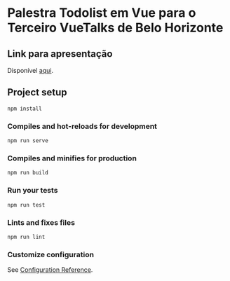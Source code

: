 # Palestra Todolist em Vue para o Terceiro VueTalks de Belo Horizonte

## Link para apresentação
Disponível [aqui](https://slides.com/alexandrevelloso/deck/fullscreen).

## Project setup
```
npm install
```

### Compiles and hot-reloads for development
```
npm run serve
```

### Compiles and minifies for production
```
npm run build
```

### Run your tests
```
npm run test
```

### Lints and fixes files
```
npm run lint
```

### Customize configuration
See [Configuration Reference](https://cli.vuejs.org/config/).
